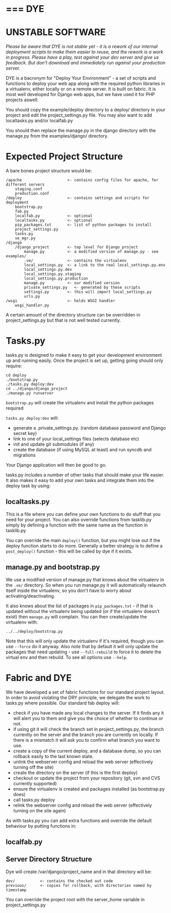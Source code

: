 ===
DYE
===

UNSTABLE SOFTWARE
=================

*Please be aware that DYE is not stable yet - it is a rework of our internal
deployment scripts to make them easier to reuse, and the rework is a work in
progress.  Please have a play, test against your dev server and give us
feedback.  But don't download and immediately run against your production
server.*

DYE is a bacronym for "Deploy Your Environment" - a set of scripts and
functions to deploy your web app along with the required python libraries in a
virtualenv, either locally or on a remote server. It is built on fabric. It is
most well developed for Django web apps, but we have used it for PHP projects
aswell.

You should copy the example/deploy directory to a deploy/ directory in your
project and edit the project_settings.py file. You may also want to add
localtasks.py and/or localfab.py

You should then replace the manage.py in the django directory with the manage.py
from the examples/django/ directory.

Expected Project Structure
==========================

A bare bones project structure would be:

    /apache                    <- contains config files for apache, for different servers
        staging.conf
        production.conf
    /deploy                    <- contains settings and scripts for deployment
        bootstrap.py
        fab.py
        localfab.py            <- optional
        localtasks.py          <- optional
        pip_packages.txt       <- list of python packages to install
        project_settings.py
        tasks.py
        ve_mgr.py
    /django
        /django_project        <- top level for Django project
            manage.py          <- a modified version of manage.py - see examples/
            .ve/               <- contains the virtualenv
            local_settings.py  <- a link to the real local_settings.py.env
            local_settings.py.dev
            local_settings.py.staging
            local_settings.py.production
            manage.py          <- our modified version
            private_settings.py   <- generated by these scripts
            settings.py        <- this will import local_settings.py
            urls.py
    /wsgi                      <- holds WSGI handler
        wsgi_handler.py

A certain amount of the directory structure can be overridden in
project_settings.py but that is not well tested currently.

Tasks.py
========

tasks.py is designed to make it easy to get your development environment up and
running easily. Once the project is set up, getting going should only require:

    cd deploy
    ./bootstrap.py
    ./tasks.py deploy:dev
    cd ../django/django_project
    ./manage.py runserver

`bootstrap.py` will create the virtualenv and install the python packages required

`tasks.py deploy:dev` will:

* generate a .private_settings.py. (random database password and Django secret key)
* link to one of your local_settings files (selects database etc)
* init and update git submodules (if any)
* create the database (if using MySQL at least) and run syncdb and migrations

Your Django application will then be good to go.

tasks.py includes a number of other tasks that should make your life easier. It
also makes it easy to add your own tasks and integrate them into the deploy task
by using:

localtasks.py
-------------

This is a file where you can define your own functions to do stuff that you
need for your project. You can also override functions from tasklib.py simply
by defining a function with the same name as the function in tasklib.py

You can override the main `deploy()` function, but you might lose out if the
deploy function starts to do more.  Generally a better strategy is to define a
`post_deploy()` function - this will be called by dye if it exists.

manage.py and bootstrap.py
--------------------------

We use a modified version of manage.py that knows about the virtualenv in the
`.ve/` directory. So when you run manage.py it will automatically relaunch itself
inside the virtualenv, so you don't have to worry about activating/deactivating.

It also knows about the list of packages in `pip_packages.txt` - if that is
updated without the virtualenv being updated (or if the virtualenv doesn't
exist) then `manage.py` will complain. You can then create/update the virtualenv
with:

    ../../deploy/bootstrap.py

Note that this will only update the virtualenv if it's required, though you can 
use `--force` do it anyway. Also note that by default it will only update the 
packages that need updating - use `--full-rebuild` to force it to delete the 
virtual env and then rebuild. To see all options use `--help`.

Fabric and DYE
==============

We have developed a set of fabric functions for our standard project layout.
In order to avoid violating the DRY principle, we delegate the work to tasks.py
where possible. Our standard fab deploy will:

* check if you have made any local changes to the server. If it finds any it
  will alert you to them and give you the choice of whether to continue or not.
* if using git it will check the branch set in project_settings.py, the branch
  currently on the server and the branch you are currently on locally.  If there
  is a mismatch it will ask you to confirm what branch you want to use.
* create a copy of the current deploy, and a database dump, so you can rollback
  easily to the last known state.
* unlink the webserver config and reload the web server (effectively turning off
  the site)
* create the directory on the server (if this is the first deploy)
* checkout or update the project from your repository (git, svn and CVS
  currently supported)
* ensure the virtualenv is created and packages installed (as bootstrap.py does)
* call tasks.py deploy
* relink the webserver config and reload the web server (effectively turning on
  the site again)

As with tasks.py you can add extra functions and override the default behaviour
by putting functions in:

localfab.py
-----------

Server Directory Structure
--------------------------

Dye will create /var/django/project_name and in that directory will be:

    dev/           <- contains the checked out code
    previous/      <- copies for rollback, with directories named by timestamp

You can override the project root with the server_home variable in
project_settings.py
